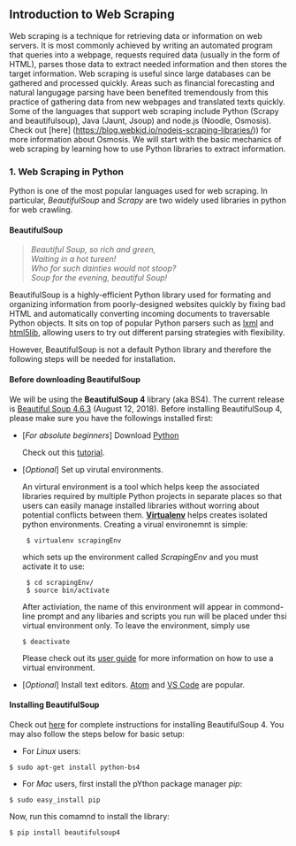 ## Introduction to Web Scraping 

Web scraping is a technique for retrieving data or information on web servers. It is most commonly achieved by writing an automated program that queries into a webpage, requests required data (usually in the form of HTML), parses those data to extract needed information and then stores the target information. Web scraping is useful since large databases can be gathered and processed quickly. Areas such as financial forecasting and natural langugage parsing have been benefited tremendously from this practice of gathering data from new webpages and translated texts quickly. Some of the languages that support web scraping include Python (Scrapy and beautifulsoup), Java (Jaunt, Jsoup) and node.js (Noodle, Osmosis). Check out [here] (https://blog.webkid.io/nodejs-scraping-libraries/)) for more information about Osmosis. We will start with the basic mechanics of web scraping by learning how to use Python libraries to extract information. 

### 1. Web Scraping in Python 

Python is one of the most popular languages used for web scraping. In particular, *BeautifulSoup* and *Scrapy* are two widely used libraries in python for web crawling. 

#### BeautifulSoup

> *Beautiful Soup, so rich and green, \
> Waiting in a hot tureen! \
> Who for such dainties would not stoop? \
> Soup for the evening, beautiful Soup!*

BeautifulSoup is a highly-efficient Python library used for formating and organizing information from poorly-designed websites quickly by fixing bad HTML and automatically converting incoming documents to traversable Python objects. It sits on top of popular Python parsers such as [lxml](https://lxml.de) and [html5lib](https://github.com/html5lib/), allowing users to try out different parsing strategies with flexibility. 

However, BeautifulSoup is not a default Python library and therefore the following steps will be needed for installation. 

#### Before downloading BeautifulSoup
We will be using the **BeautifulSoup 4** library (aka BS4). The current release is [Beautiful Soup 4.6.3](https://www.crummy.com/software/BeautifulSoup/bs4/download/) (August 12, 2018). Before installing BeautifulSoup 4, please make sure you have the followings installed first: 
* [*For absolute beginners*] Download [Python](https://www.python.org)
  
  Check out this [tutorial](https://github.com/econtoolkit/tutorials/edit/master/python.md). 
* [*Optional*] Set up virutal environments. 

  An virtural environment is a tool which helps keep the associated libraries required by multiple Python projects in separate places so that users can easily manage installed libraries without worring about potential conflicts between them. **[Virtualenv](https://virtualenv.pypa.io/en/stable/)** helps creates isolated python environments. Creating a virual environemnt is simple: 
  
  ```
   $ virtualenv scrapingEnv
  ```
  which sets up the environment called *ScrapingEnv* and you must activate it to use: 
  
  ```
   $ cd scrapingEnv/
   $ source bin/activate
  ```
  After activiation, the name of this environment will appear in commond-line prompt and any libaries and scripts you run will be placed under thsi virtual environment only. To leave the environment, simply use 
  
  ```
  $ deactivate 
  ```
  Please check out its [user guide](https://virtualenv.pypa.io/en/stable/userguide/) for more information on how to use a virtual environment.
 * [*Optional*] Install text editors. [Atom](https://github.com/econtoolkit/tutorials/blob/master/atom.md) and [VS Code](https://github.com/econtoolkit/tutorials/blob/master/vscode.md) are popular. 
 
 #### Installing BeautifulSoup 
   Check out [here](https://www.crummy.com/software/BeautifulSoup/bs4/doc/) for complete instructions for installing BeautifulSoup 4. You may also follow the steps below for basic setup: 
   - For *Linux* users: 
   ```
  $ sudo apt-get install python-bs4
  ```
  - For *Mac* users, first install the pYthon package manager *pip*:
  ```
  $ sudo easy_install pip
  ```
  Now, run this comamnd to install the library: 
   ```
  $ pip install beautifulsoup4
  ```
  
 

  

  

